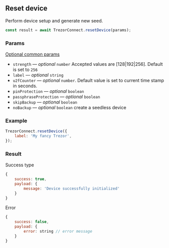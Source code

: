 ## Reset device

Perform device setup and generate new seed.

```javascript
const result = await TrezorConnect.resetDevice(params);
```

### Params

[Optional common params](commonParams.md)

-   `strength` — _optional_ `number` Accepted values are [128|192|256]. Default is set to `256`
-   `label` — _optional_ `string`
-   `u2fCounter` — _optional_ `number`. Default value is set to current time stamp in seconds.
-   `pinProtection` — _optional_ `boolean`
-   `passphraseProtection` — _optional_ `boolean`
-   `skipBackup` — _optional_ `boolean`
-   `noBackup` — _optional_ `boolean` create a seedless device

### Example

```javascript
TrezorConnect.resetDevice({
    label: 'My fancy Trezor',
});
```

### Result

Success type

```javascript
{
    success: true,
    payload: {
        message: 'Device successfully initialized'
    }
}
```

Error

```javascript
{
    success: false,
    payload: {
        error: string // error message
    }
}
```
